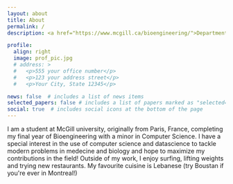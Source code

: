 ```yaml
---
layout: about
title: About
permalink: /
description: <a href="https://www.mcgill.ca/bioengineering/">Department of Bioengineering at McGill University</a> 

profile:
  align: right
  image: prof_pic.jpg
  # address: >
  #   <p>555 your office number</p>
  #   <p>123 your address street</p>
  #   <p>Your City, State 12345</p>

news: false  # includes a list of news items
selected_papers: false # includes a list of papers marked as "selected={true}"
social: true  # includes social icons at the bottom of the page
---
```


I am a student at McGill university, originally from Paris, France, completing my final year of Bioengineering with a minor in Computer Science. I have a special interest in the use of computer science and datascience to tackle modern problems in medecine and biology and hope to maximize my contributions in the field! 
Outside of my work, I enjoy surfing, lifting weights and trying new restaurants. My favourite cuisine is Lebanese (try Boustan if you're ever in Montreal!)
